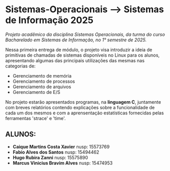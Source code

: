 # Sistemas-Operacionais --> Sistemas de Informação 2025

_Projeto acadêmico da disciplina Sistemas Operacionais, da turma do curso Bacharelado em Sistemas de Informação, no 1° semestre de 2025._

Nessa primeira entrega de módulo, o projeto visa introduzir a ideia de primitivas de chamadas de sistemas disponíveis no Linux para os alunos, apresentando algumas das principais utilizações das mesmas nas categorias de:
  - Gerenciamento de memória
  - Gerenciamento de processos
  - Gerenciamento de arquivos
  - Gerenciamento de E/S

No projeto estarão apresentados programas, na **linguagem C**, juntamente com breves relatórios contendo explicações sobre a funcionalidade de cada um dos mesmos e com a aprensentação estatísticas fornecidas pelas ferramentas 'strace' e 'time'.


## ALUNOS:

  - **Caique Martins Costa Xavier** nusp: 15573769
  - **Fabio Alves dos Santos** nusp: 15494462
  - **Hugo Rubira Zanni** nusp: 15575890
  - **Marcus Vinicius Bravim Alves** nusp: 15474953
